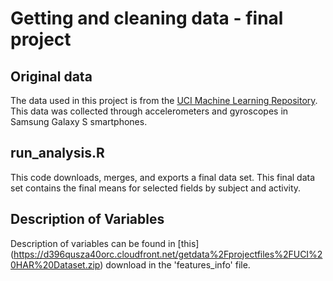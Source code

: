 Getting and cleaning data - final project
=========================================================

## Original data
The data used in this project is from the [UCI Machine Learning Repository](http://archive.ics.uci.edu/ml/index.html).  This data was collected through accelerometers and gyroscopes in Samsung Galaxy S smartphones.  

## run_analysis.R
This code downloads, merges, and exports a final data set.  This final data set contains the final means for selected fields by subject and activity.

## Description of Variables
Description of variables can be found in [this] (https://d396qusza40orc.cloudfront.net/getdata%2Fprojectfiles%2FUCI%20HAR%20Dataset.zip) download in the 'features_info' file.


